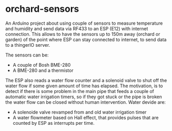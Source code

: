 # orchard-sensors
An Arduino project about using couple of sensors to measure temperature and humidity and send data via RF433 to an ESP (E12) with internet connection. 
This allows to have the sensors up to 150m away (orchard or garden) of the point where ESP can stay connected to internet, to send data to a thingerIO server. 

The sensors can be:
- A couple of Bosh BME-280
- A BME-280 and a thermistor

The ESP also reads a water flow counter and a solenoid valve to shut off the water flow if some given amount of time has elapsed. 
The motivation, is to detect if there is some problem in the main pipe that feeds a couple of automatic water irrigation timers, so if they got stuck or the pipe is broken the water flow can be closed without human intervention.
Water devide are:
- A solenoide valve revamped from and old water irrigation timer
- A water flowmeter based on Hall effect, that provides pulses that are counted by ESP as interrupts per time.
